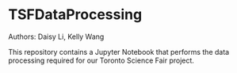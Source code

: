 # TSFDataProcessing

Authors: Daisy Li, Kelly Wang

This repository contains a Jupyter Notebook that performs the data processing required for our Toronto Science Fair project.
